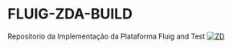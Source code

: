 # FLUIG-ZDA-BUILD
Repositorio da Implementação da Plataforma Fluig and Test
<a href="http://www.zdalimentos.com.br/" target="_blank"><img src="http://grupozda.com.br/caio/HomeCaixa.jpg" alt="ZD"></a>
